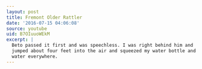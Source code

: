 ```yaml
---
layout: post
title: Fremont Older Rattler
date: '2016-07-15 04:06:08'
source: youtube
uid: B7OIuuoWEkM
excerpt: |
  Beto passed it first and was speechless. I was right behind him and
  jumped about four feet into the air and squeezed my water bottle and sprayed
  water everywhere.
---
```

